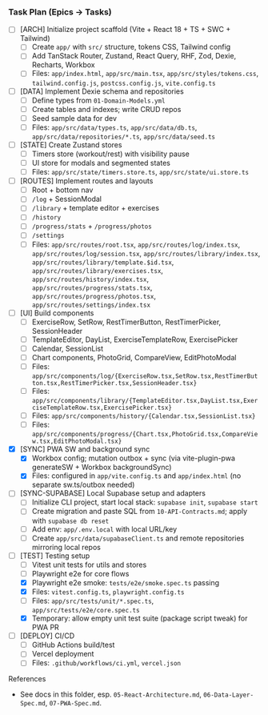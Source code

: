 ### Task Plan (Epics → Tasks)

- [ ] [ARCH] Initialize project scaffold (Vite + React 18 + TS + SWC + Tailwind)
  - [ ] Create `app/` with `src/` structure, tokens CSS, Tailwind config
  - [ ] Add TanStack Router, Zustand, React Query, RHF, Zod, Dexie, Recharts, Workbox
  - [ ] Files: `app/index.html`, `app/src/main.tsx`, `app/src/styles/tokens.css`, `tailwind.config.js`, `postcss.config.js`, `vite.config.ts`

- [ ] [DATA] Implement Dexie schema and repositories
  - [ ] Define types from `01-Domain-Models.yml`
  - [ ] Create tables and indexes; write CRUD repos
  - [ ] Seed sample data for dev
  - [ ] Files: `app/src/data/types.ts`, `app/src/data/db.ts`, `app/src/data/repositories/*.ts`, `app/src/data/seed.ts`

- [ ] [STATE] Create Zustand stores
  - [ ] Timers store (workout/rest) with visibility pause
  - [ ] UI store for modals and segmented states
  - [ ] Files: `app/src/state/timers.store.ts`, `app/src/state/ui.store.ts`

- [ ] [ROUTES] Implement routes and layouts
  - [ ] Root + bottom nav
  - [ ] `/log` + SessionModal
  - [ ] `/library` + template editor + exercises
  - [ ] `/history`
  - [ ] `/progress/stats` + `/progress/photos`
  - [ ] `/settings`
  - [ ] Files: `app/src/routes/root.tsx`, `app/src/routes/log/index.tsx`, `app/src/routes/log/session.tsx`, `app/src/routes/library/index.tsx`, `app/src/routes/library/template.$id.tsx`, `app/src/routes/library/exercises.tsx`, `app/src/routes/history/index.tsx`, `app/src/routes/progress/stats.tsx`, `app/src/routes/progress/photos.tsx`, `app/src/routes/settings/index.tsx`

- [ ] [UI] Build components
  - [ ] ExerciseRow, SetRow, RestTimerButton, RestTimerPicker, SessionHeader
  - [ ] TemplateEditor, DayList, ExerciseTemplateRow, ExercisePicker
  - [ ] Calendar, SessionList
  - [ ] Chart components, PhotoGrid, CompareView, EditPhotoModal
  - [ ] Files: `app/src/components/log/{ExerciseRow.tsx,SetRow.tsx,RestTimerButton.tsx,RestTimerPicker.tsx,SessionHeader.tsx}`
  - [ ] Files: `app/src/components/library/{TemplateEditor.tsx,DayList.tsx,ExerciseTemplateRow.tsx,ExercisePicker.tsx}`
  - [ ] Files: `app/src/components/history/{Calendar.tsx,SessionList.tsx}`
  - [ ] Files: `app/src/components/progress/{Chart.tsx,PhotoGrid.tsx,CompareView.tsx,EditPhotoModal.tsx}`

- [x] [SYNC] PWA SW and background sync
  - [x] Workbox config; mutation outbox + sync (via vite-plugin-pwa generateSW + Workbox backgroundSync)
  - [x] Files: configured in `app/vite.config.ts` and `app/index.html` (no separate sw.ts/outbox needed)

- [ ] [SYNC-SUPABASE] Local Supabase setup and adapters
  - [ ] Initialize CLI project, start local stack: `supabase init`, `supabase start`
  - [ ] Create migration and paste SQL from `10-API-Contracts.md`; apply with `supabase db reset`
  - [ ] Add env: `app/.env.local` with local URL/key
  - [ ] Create `app/src/data/supabaseClient.ts` and remote repositories mirroring local repos

- [ ] [TEST] Testing setup
  - [ ] Vitest unit tests for utils and stores
  - [ ] Playwright e2e for core flows
  - [x] Playwright e2e smoke: `tests/e2e/smoke.spec.ts` passing
  - [x] Files: `vitest.config.ts`, `playwright.config.ts`
  - [ ] Files: `app/src/tests/unit/*.spec.ts`, `app/src/tests/e2e/core.spec.ts`
  - [x] Temporary: allow empty unit test suite (package script tweak) for PWA PR

- [ ] [DEPLOY] CI/CD
  - [ ] GitHub Actions build/test
  - [ ] Vercel deployment
  - [ ] Files: `.github/workflows/ci.yml`, `vercel.json`

References
- See docs in this folder, esp. `05-React-Architecture.md`, `06-Data-Layer-Spec.md`, `07-PWA-Spec.md`.



